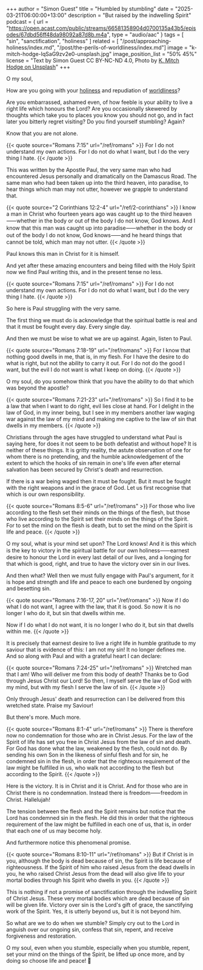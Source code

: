+++
author = "Simon Guest"
title = "Humbled by stumbling"
date = "2025-03-21T06:00:00+13:00"
description = "But raised by the indwelling Spirit"
podcast = { url = "https://open.acast.com/public/streams/66581358904d0700135a43b5/episodes/67dbd56ff48da98092a87d8b.m4a", type = "audio/aac" }
tags = [ "sin", "sanctification", "holiness" ]
related = [ "/post/approaching-holiness/index.md", "/post/the-perils-of-worldliness/index.md"]
image = "k-mitch-hodge-IqSaG9zv2e0-unsplash.jpg"
image_position_list = "50% 45%"
license = "Text by Simon Guest CC BY-NC-ND 4.0, Photo by [K. Mitch Hodge on Unsplash](https://unsplash.com/photos/man-hugging-his-knee-statue-IqSaG9zv2e0)"
+++

O my soul,

How are you going with your [holiness](https://omysoul.faith/approaching-holiness/) and repudiation of [worldliness](https://omysoul.faith/the-perils-of-worldliness/)?

Are you embarrassed, ashamed even, of how feeble is your ability to live a right life which honours the Lord? Are you occasionally skewered by thoughts which take you to places you know you should not go, and in fact later you bitterly regret visiting? Do you find yourself stumbling? Again?

Know that you are not alone.

{{< quote source="Romans 7:15" url="/ref/romans" >}}
For I do not understand my own actions. For I do not do what I want, but I do the very thing I hate.
{{< /quote >}}

This was written by the Apostle Paul, the very same man who had encountered Jesus personally and dramatically on the Damascus Road. The same man who had been taken up into the third heaven, into paradise, to hear things which man may not utter, however we grapple to understand that.

{{< quote source="2 Corinthians 12:2-4" url="/ref/2-corinthians" >}}
I know a man in Christ who fourteen years ago was caught up to the third heaven⸺whether in the body or out of the body I do not know, God knows. And I know that this man was caught up into paradise⸺whether in the body or out of the body I do not know, God knows⸺and he heard things that cannot be told, which man may not utter.
{{< /quote >}}

Paul knows this man in Christ for it is himself.

And yet after these amazing encounters and being filled with the Holy Spirit now we find Paul writing this, and in the present tense no less.

{{< quote source="Romans 7:15" url="/ref/romans" >}}
For I do not understand my own actions. For I do not do what I want, but I do the very thing I hate.
{{< /quote >}}

So here is Paul struggling with the very same.

The first thing we must do is acknowledge that the spiritual battle is real and that it must be fought every day. Every single day.

And then we must be wise to what we are up against. Again, listen to Paul.

{{< quote source="Romans 7:18-19" url="/ref/romans" >}}
For I know that nothing good dwells in me, that is, in my flesh. For I have the desire to do what is right, but not the ability to carry it out. For I do not do the good I want, but the evil I do not want is what I keep on doing.
{{< /quote >}}

O my soul, do you somehow think that you have the ability to do that which was beyond the apostle?

{{< quote source="Romans 7:21-23" url="/ref/romans" >}}
So I find it to be a law that when I want to do right, evil lies close at hand. For I delight in the law of God, in my inner being, but I see in my members another law waging war against the law of my mind and making me captive to the law of sin that dwells in my members.
{{< /quote >}}

Christians through the ages have struggled to understand what Paul is saying here, for does it not seem to be both defeatist and without hope? It is neither of these things. It is gritty reality, the astute observation of one for whom there is no pretending, and the humble acknowledgement of the extent to which the hooks of sin remain in one's life even after eternal salvation has been secured by Christ's death and resurrection.

If there is a war being waged then it must be fought. But it must be fought with the right weapons and in the grace of God. Let us first recognise that which is our own responsibility.

{{< quote source="Romans 8:5-6" url="/ref/romans" >}}
For those who live according to the flesh set their minds on the things of the flesh, but those who live according to the Spirit set their minds on the things of the Spirit. For to set the mind on the flesh is death, but to set the mind on the Spirit is life and peace.
{{< /quote >}}

O my soul, what is your mind set upon? The Lord knows! And it is this which is the key to victory in the spiritual battle for our own holiness⸺earnest desire to honour the Lord in every last detail of our lives, and a longing for that which is good, right, and true to have the victory over sin in our lives.

And then what? Well then we must fully engage with Paul's argument, for it is hope and strength and life and peace to each one burdened by ongoing and besetting sin.

{{< quote source="Romans 7:16-17, 20" url="/ref/romans" >}}
Now if I do what I do not want, I agree with the law, that it is good. So now it is no longer I who do it, but sin that dwells within me.

Now if I do what I do not want, it is no longer I who do it, but sin that dwells within me.
{{< /quote >}}

It is precisely that earnest desire to live a right life in humble gratitude to my saviour that is evidence of this: I am not my sin! It no longer defines me. And so along with Paul and with a grateful heart I can declare:

{{< quote source="Romans 7:24-25" url="/ref/romans" >}}
Wretched man that I am! Who will deliver me from this body of death? Thanks be to God through Jesus Christ our Lord! So then, I myself serve the law of God with my mind, but with my flesh I serve the law of sin.
{{< /quote >}}

Only through Jesus' death and resurrection can I be delivered from this wretched state. Praise my Saviour!

But there's more. Much more.

{{< quote source="Romans 8:1-4" url="/ref/romans" >}}
There is therefore now no condemnation for those who are in Christ Jesus. For the law of the Spirit of life has set you free in Christ Jesus from the law of sin and death. For God has done what the law, weakened by the flesh, could not do. By sending his own Son in the likeness of sinful flesh and for sin, he condemned sin in the flesh, in order that the righteous requirement of the law might be fulfilled in us, who walk not according to the flesh but according to the Spirit.
{{< /quote >}}

Here is the victory. It is in Christ and it is Christ. And for those who are in Christ there is no condemnation. Instead there is freedom⸺freedom in Christ. Hallelujah!

The tension between the flesh and the Spirit remains but notice that the Lord has condemned sin in the flesh. He did this in order that the righteous requirement of the law might be fulfilled in each one of us, that is, in order that each one of us may become holy.

And furthermore notice this phenomenal promise.

{{< quote source="Romans 8:10-11" url="/ref/romans" >}}
But if Christ is in you, although the body is dead because of sin, the Spirit is life because of righteousness. If the Spirit of him who raised Jesus from the dead dwells in you, he who raised Christ Jesus from the dead will also give life to your mortal bodies through his Spirit who dwells in you.
{{< /quote >}}

This is nothing if not a promise of sanctification through the indwelling Spirit of Christ Jesus. These very mortal bodies which are dead because of sin will be given life. Victory over sin is the Lord's gift of grace, the sanctifying work of the Spirit. Yes, it is utterly beyond us, but it is not beyond him.

So what are we to do when we stumble? Simply cry out to the Lord in anguish over our ongoing sin, confess that sin, repent, and receive forgiveness and restoration.

O my soul, even when you stumble, especially when you stumble, repent, set your mind on the things of the Spirit, be lifted up once more, and by doing so choose life and peace! 🙏

